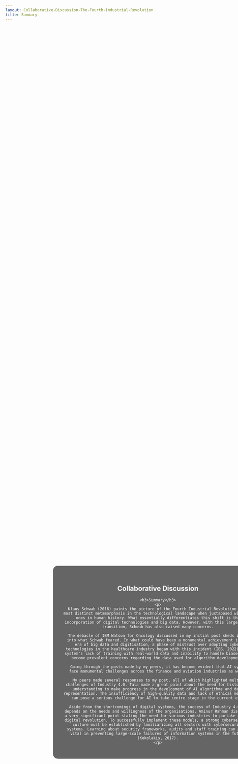 ```yaml
---
layout: Collaborative-Discussion-The-Fourth-Industrial-Revolution
title: Summary
---
```


<div style="background-image: url('/assets/images/banners/About-me.jpg'); background-size: cover; background-position: center; height: 100vh; width: 100vw; display: flex; justify-content: center; align-items: center; margin: 0; padding: 0; overflow: hidden;">
  <div style="background-color: rgba(0, 0, 0, 0.6); padding: 30px; border-radius: 15px; text-align: center; max-width: 600px; color: white; margin: auto;">
    <h2>Collaborative Discussion</h2>

    <h3>Summary</h3>
    <p>
      Klaus Schwab (2016) paints the picture of the Fourth Industrial Revolution as the most distinct metamorphosis in the technological landscape when juxtaposed with the ones in human history. What essentially differentiates this shift is the incorporation of digital technologies and big data. However, with this large-scale transition, Schwab has also raised many concerns.

      The debacle of IBM Watson for Oncology discussed in my initial post sheds insight into what Schwab feared. In what could have been a monumental achievement in the era of big data and digitisation, a phase of mistrust over adopting cyber technologies in the healthcare industry began with this incident (IBS, 2022). The system's lack of training with real-world data and inability to handle biases have become prevalent concerns regarding the data used for algorithm development.

      Going through the posts made by my peers, it has become evident that AI systems face monumental challenges across the finance and aviation industries as well.

      My peers made several responses to my post, all of which highlighted multiple challenges of Industry 4.0. Tala made a great point about the need for historical understanding to make progress in the development of AI algorithms and data representation. The insufficiency of high-quality data and lack of ethical measures can pose a serious challenge for AI to take centre stage in the current era.

      Aside from the shortcomings of digital systems, the success of Industry 4.0 also depends on the needs and willingness of the organisations. Aminur Rahman discussed a very significant point stating the need for various industries to partake in the digital revolution. To successfully implement these models, a strong cybersecurity culture must be established by familiarizing all sectors with cybersecurity systems. Learning about security frameworks, audits and staff training can prove vital in preventing large-scale failures of information systems in the future (Kokolakis, 2017).
    </p>
  </div>
</div>
